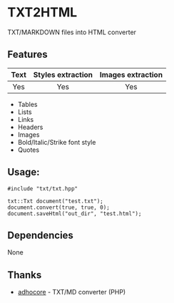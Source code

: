 # TXT2HTML

TXT/MARKDOWN files into HTML сonverter

## Features
| Text | Styles extraction | Images extraction |
| :---:|       :---:       |       :---:       |
| Yes  | Yes               | Yes               |

-	Tables
-	Lists
-	Links
-	Headers
-	Images
-	Bold/Italic/Strike font style
-	Quotes

## Usage:
```
#include "txt/txt.hpp"

txt::Txt document("test.txt");
document.convert(true, true, 0);
document.saveHtml("out_dir", "test.html");
```

## Dependencies
None

## Thanks
- [adhocore](https://github.com/adhocore/htmlup) - TXT/MD converter (PHP)
